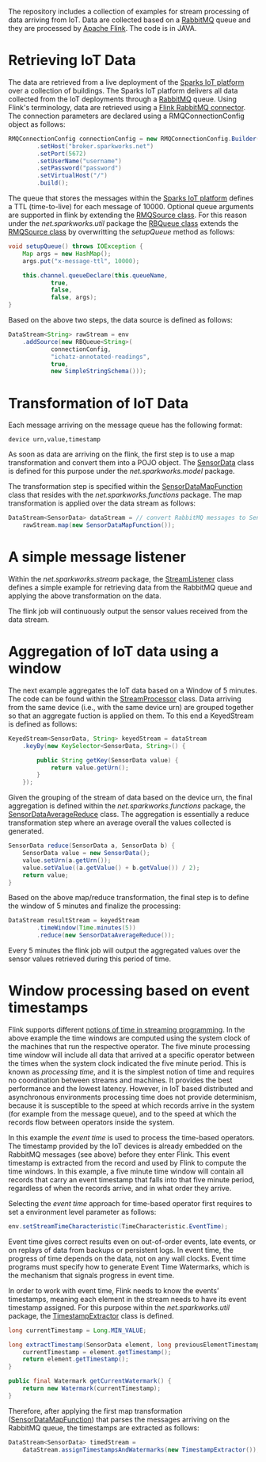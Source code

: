 The repository includes a collection of examples for stream processing of data arriving from IoT.
Data are collected based on a [RabbitMQ](https://www.rabbitmq.com/) queue and they are processed by [Apache Flink](https://flink.apache.org/).
The code is in JAVA.

# Retrieving IoT Data

The data are retrieved from a live deployment of the [Sparks IoT platform](https://sparks.io) over a collection of buildings.
The Sparks IoT platform delivers all data collected from the IoT deployments through a [RabbitMQ](https://www.rabbitmq.com/) queue.
Using Flink's terminology, data are retrieved using a [Flink RabbitMQ connector](https://ci.apache.org/projects/flink/flink-docs-release-1.4/dev/connectors/rabbitmq.html).
The connection parameters are declared using a RMQConnectionConfig object as follows:

```java
RMQConnectionConfig connectionConfig = new RMQConnectionConfig.Builder()
        .setHost("broker.sparkworks.net")
        .setPort(5672)
        .setUserName("username")
        .setPassword("password")
        .setVirtualHost("/")
        .build();
```

The queue that stores the messages within the [Sparks IoT platform](https://sparks.io) defines a TTL (time-to-live) for
each message of 10000. Optional queue arguments are supported in flink by extending the
[RMQSource class](https://ci.apache.org/projects/flink/flink-docs-master/api/java/org/apache/flink/streaming/connectors/rabbitmq/RMQSource.html).
For this reason under the *net.sparkworks.util* package the [RBQueue class](src/net/sparkworks/util/RBQueue.java) extends the [RMQSource class](https://ci.apache.org/projects/flink/flink-docs-master/api/java/org/apache/flink/streaming/connectors/rabbitmq/RMQSource.html) 
by overwritting the *setupQueue* method as follows:

```java
void setupQueue() throws IOException {
    Map args = new HashMap();
    args.put("x-message-ttl", 10000);

    this.channel.queueDeclare(this.queueName,
            true,
            false,
            false, args);
}
```

Based on the above two steps, the data source is defined as follows:

```java
DataStream<String> rawStream = env
    .addSource(new RBQueue<String>(
            connectionConfig,
            "ichatz-annotated-readings",
            true,
            new SimpleStringSchema()));
```

# Transformation of IoT Data

Each message arriving on the message queue has the following format:

```
device urn,value,timestamp
```

As soon as data are arriving on the flink, the first step is to use a map transformation and convert them into a POJO object.
The [SensorData](src/net/sparkworks/model/SensorData.java) class is defined for this purpose under the *net.sparkworks.model* package.

The transformation step is specified within the [SensorDataMapFunction](src/net/sparkworks/functions/SensorDataMapFunction.java) class that resides with the *net.sparkworks.functions* package.
The map transformation is applied over the data stream as follows:

```java
DataStream<SensorData> dataStream = // convert RabbitMQ messages to SensorData
    rawStream.map(new SensorDataMapFunction());
```

# A simple message listener

Within the *net.sparkworks.stream* package, the [StreamListener](src/net/sparkworks/stream/StreamListener.java) class defines a simple example for retrieving data from the
RabbitMQ queue and applying the above transformation on the data.

The flink job will continuously output the sensor values received from the data stream.

# Aggregation of IoT data using a window

The next example aggregates the IoT data based on a Window of 5 minutes. The code can be found within the [StreamProcessor](src/net/sparkworks/stream/StreamProcessor.java) class.
Data arriving from the same device (i.e., with the same device urn) are grouped together so that an aggregate fuction is applied on them.
To this end a KeyedStream is defined as follows:

```java
KeyedStream<SensorData, String> keyedStream = dataStream
    .keyBy(new KeySelector<SensorData, String>() {

        public String getKey(SensorData value) {
            return value.getUrn();
        }
    });
```

Given the grouping of the stream of data based on the device urn,
the final aggregation is defined within the *net.sparkworks.functions* package,
the [SensorDataAverageReduce](src/net/sparkworks/functions/SensorDataAverageReduce.java) class.
The aggregation is essentially a reduce transformation step where an average overall the values collected is generated.

```java
SensorData reduce(SensorData a, SensorData b) {
    SensorData value = new SensorData();
    value.setUrn(a.getUrn());
    value.setValue((a.getValue() + b.getValue()) / 2);
    return value;
}
```

Based on the above map/reduce transformation, the final step is to define the window of 5 minutes and finalize the processing:

```java
DataStream resultStream = keyedStream
        .timeWindow(Time.minutes(5))
        .reduce(new SensorDataAverageReduce());
```

Every 5 minutes the flink job will output the aggregated values over the sensor values retrieved during this period of time.

# Window processing based on event timestamps

Flink supports different [notions of time in streaming programming](https://ci.apache.org/projects/flink/flink-docs-release-1.4/dev/event_time.html).
In the above example the time windows are computed using the system clock of the machines that run the respective operator.
The five minute processing time window will include all data that arrived at a specific operator between the times
when the system clock indicated the five minute period. This is known as *processing time*, and it is the simplest
notion of time and requires no coordination between streams and machines.
It provides the best performance and the lowest latency.
However, in IoT based distributed and asynchronous environments processing time does not provide determinism,
because it is susceptible to the speed at which records arrive in the system (for example from the message queue),
and to the speed at which the records flow between operators inside the system.

In this example the *event time* is used to process the time-based operators. The timestamp provided by the IoT devices
is already embedded on the RabbitMQ messages (see above) before they enter Flink.
This event timestamp is extracted from the record and used by Flink to compute the time windows.
In this example, a five minute time window will contain all records that carry an event timestamp that falls into that
five minute period, regardless of when the records arrive, and in what order they arrive.

Selecting the *event time* approach for time-based operator first requires to set a environment level parameter as follows:

```java
env.setStreamTimeCharacteristic(TimeCharacteristic.EventTime);
```

Event time gives correct results even on out-of-order events, late events, or on replays of data from backups or persistent logs.
In event time, the progress of time depends on the data, not on any wall clocks.
Event time programs must specify how to generate Event Time Watermarks,
which is the mechanism that signals progress in event time.

In order to work with event time, Flink needs to know the events’ timestamps, meaning each element in the stream needs
to have its event timestamp assigned. For this purpose within the *net.sparkworks.util* package,
the [TimestampExtractor](src/net/sparkworks/util/TimestampExtractor.java) class is defined.

```java
long currentTimestamp = Long.MIN_VALUE;

long extractTimestamp(SensorData element, long previousElementTimestamp) {
    currentTimestamp = element.getTimestamp();
    return element.getTimestamp();
}

public final Watermark getCurrentWatermark() {
    return new Watermark(currentTimestamp);
}
```

Therefore, after applying the first map transformation ([SensorDataMapFunction](src/net/sparkworks/functions/SensorDataMapFunction.java))
that parses the messages arriving on the RabbitMQ queue, the timestamps are extracted as follows:

```java
DataStream<SensorData> timedStream =
    dataStream.assignTimestampsAndWatermarks(new TimestampExtractor());
```

